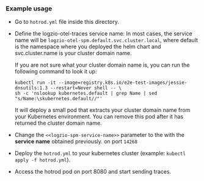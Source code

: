 ### Example usage

* Go to `hotrod.yml` file inside this directory.
* Define the logzio-otel-traces service name:
    In most cases, the service name will be `logzio-otel-spm.default.svc.cluster.local`, where default is the namespace where you deployed the helm chart and svc.cluster.name is your cluster domain name.

    If you are not sure what your cluster domain name is, you can run the following command to look it up:
    ```
    kubectl run -it --image=registry.k8s.io/e2e-test-images/jessie-dnsutils:1.3 --restart=Never shell -- \
    sh -c 'nslookup kubernetes.default | grep Name | sed "s/Name:\skubernetes.default//"'
    ```
    It will deploy a small pod that extracts your cluster domain name from your Kubernetes environment. You can remove this pod after it has returned the cluster domain name.
* Change the `<<logzio-spm-service-name>>` parameter to the with the **service name** obtained previously. on port `14268`
* Deploy the `hotrod.yml` to your kubernetes cluster (example: `kubectl apply -f hotrod.yml`).
* Access the hotrod pod on port 8080 and start sending traces.
